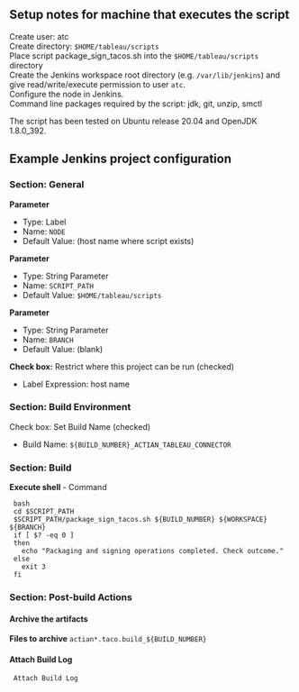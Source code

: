 ## Setup notes for machine that executes the script  
Create user: atc  
Create directory: `$HOME/tableau/scripts`  
Place script package_sign_tacos.sh into the `$HOME/tableau/scripts` directory  
Create the Jenkins workspace root directory (e.g. `/var/lib/jenkins`) and give read/write/execute permission to user `atc`.  
Configure the node in Jenkins.  
Command line packages required by the script: jdk, git, unzip, smctl  

The script has been tested on Ubuntu release 20.04 and OpenJDK 1.8.0_392.

## Example Jenkins project configuration

### Section: General

**Parameter**  
 - Type: Label
 - Name: `NODE`
 - Default Value: (host name where script exists)

**Parameter**  
 - Type: String Parameter
 - Name: `SCRIPT_PATH`
 - Default Value: `$HOME/tableau/scripts`

**Parameter**  
 - Type: String Parameter
 - Name: `BRANCH`
 - Default Value: (blank)

**Check box:** Restrict where this project can be run (checked)
 - Label Expression: host name

### Section: Build Environment

Check box: Set Build Name (checked)
 - Build Name: `${BUILD_NUMBER}_ACTIAN_TABLEAU_CONNECTOR`

### Section: Build

**Execute shell** - Command  

     bash  
     cd $SCRIPT_PATH  
     $SCRIPT_PATH/package_sign_tacos.sh ${BUILD_NUMBER} ${WORKSPACE} ${BRANCH}  
     if [ $? -eq 0 ]  
     then  
       echo "Packaging and signing operations completed. Check outcome."  
     else  
       exit 3  
     fi  

### Section: Post-build Actions

#### Archive the artifacts  

**Files to archive**  `actian*.taco.build_${BUILD_NUMBER}`

#### Attach Build Log

     Attach Build Log
